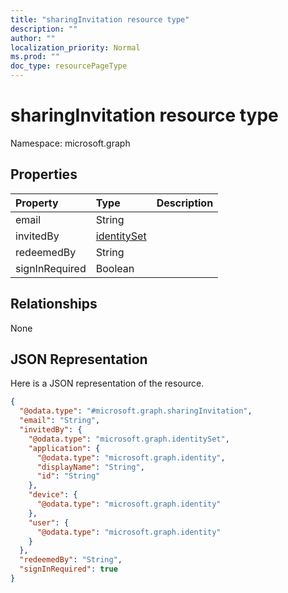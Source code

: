 ```yaml
---
title: "sharingInvitation resource type"
description: ""
author: ""
localization_priority: Normal
ms.prod: ""
doc_type: resourcePageType
---
```


# sharingInvitation resource type


Namespace: microsoft.graph



## Properties
|Property|Type|Description|
|:---|:---|:---|
|email|String||
|invitedBy|[identitySet](../resources/identityset.md)||
|redeemedBy|String||
|signInRequired|Boolean||

## Relationships
None

## JSON Representation
Here is a JSON representation of the resource.
<!-- {
  "blockType": "resource",
  "@odata.type": "microsoft.graph.sharingInvitation"
}
-->
``` json
{
  "@odata.type": "#microsoft.graph.sharingInvitation",
  "email": "String",
  "invitedBy": {
    "@odata.type": "microsoft.graph.identitySet",
    "application": {
      "@odata.type": "microsoft.graph.identity",
      "displayName": "String",
      "id": "String"
    },
    "device": {
      "@odata.type": "microsoft.graph.identity"
    },
    "user": {
      "@odata.type": "microsoft.graph.identity"
    }
  },
  "redeemedBy": "String",
  "signInRequired": true
}
```


